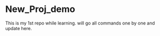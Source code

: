 # New_Proj_demo
This is my 1st repo while learning.
will go all commands one by one and update here. 
